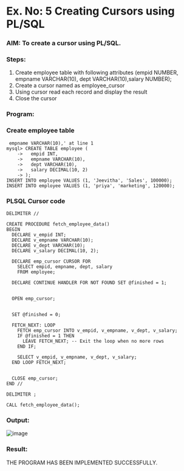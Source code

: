 # Ex. No: 5 Creating Cursors using PL/SQL

### AIM: To create a cursor using PL/SQL.

### Steps:
1. Create employee table with following attributes (empid NUMBER, empname VARCHAR(10), dept VARCHAR(10),salary NUMBER);
2. Create a cursor named as employee_cursor
3. Using cursor read each record and display the result
4. Close the cursor

### Program:
### Create employee table
```
 empname VARCHAR(10),' at line 1
mysql> CREATE TABLE employee (
    ->   empid INT,
    ->   empname VARCHAR(10),
    ->   dept VARCHAR(10),
    ->   salary DECIMAL(10, 2)
    -> );
INSERT INTO employee VALUES (1, 'Jeevitha', 'Sales', 100000);
INSERT INTO employee VALUES (1, 'priya', 'marketing', 120000);
```

### PLSQL Cursor code
```
DELIMITER //

CREATE PROCEDURE fetch_employee_data()
BEGIN
  DECLARE v_empid INT;
  DECLARE v_empname VARCHAR(10);
  DECLARE v_dept VARCHAR(10);
  DECLARE v_salary DECIMAL(10, 2);
  
  DECLARE emp_cursor CURSOR FOR
    SELECT empid, empname, dept, salary
    FROM employee;
  
  DECLARE CONTINUE HANDLER FOR NOT FOUND SET @finished = 1;
  

  OPEN emp_cursor;
  

  SET @finished = 0;
  
  FETCH_NEXT: LOOP
    FETCH emp_cursor INTO v_empid, v_empname, v_dept, v_salary;
    IF @finished = 1 THEN
      LEAVE FETCH_NEXT; -- Exit the loop when no more rows
    END IF;

    SELECT v_empid, v_empname, v_dept, v_salary;
  END LOOP FETCH_NEXT;
  
 
  CLOSE emp_cursor;
END //

DELIMITER ;

CALL fetch_employee_data();
```
### Output:
![image](https://github.com/Jeevithaelumalai/Ex-no-6-Creating-Cursors-using-PL-SQL/assets/118708245/5cadc86a-22ef-443f-941a-2cec3837af5b)


### Result:
THE PROGRAM HAS BEEN IMPLEMENTED SUCCESSFULLY.
